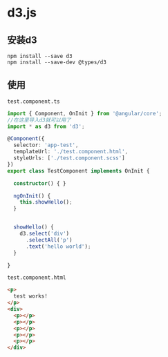 # d3.js

## 安装d3

```
npm install --save d3
npm install --save-dev @types/d3
```

## 使用

`test.component.ts`

```typescript
import { Component, OnInit } from '@angular/core';
//在这里导入d3就可以用了
import * as d3 from 'd3';

@Component({
  selector: 'app-test',
  templateUrl: './test.component.html',
  styleUrls: ['./test.component.scss']
})
export class TestComponent implements OnInit {

  constructor() { }

  ngOnInit() {
    this.showHello();
  }


  showHello() {
    d3.select('div')
      .selectAll('p')
      .text('hello world');
  }

}

```

`test.component.html`

```html
<p>
  test works!
</p>
<div>
  <p></p>
  <p></p>
  <p></p>
  <p></p>
  <p></p>
</div>
```